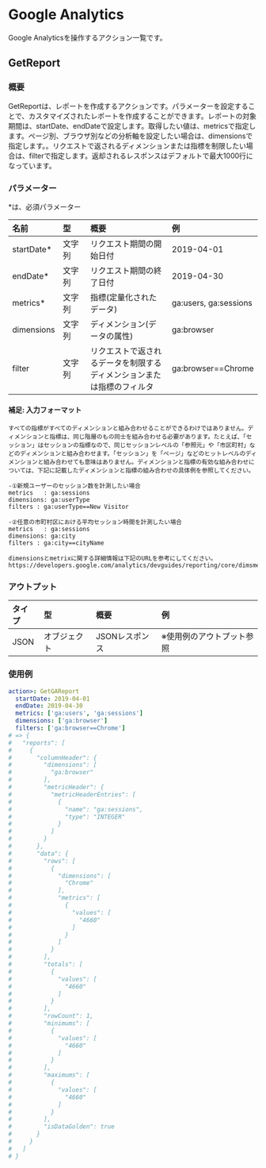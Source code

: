 # Google Analytics

Google Analyticsを操作するアクション一覧です。

## GetReport

### 概要

GetReportは、レポートを作成するアクションです。パラメーターを設定することで、カスタマイズされたレポートを作成することができます。レポートの対象期間は、startDate、endDateで設定します。取得したい値は、metricsで指定します。ページ別、ブラウザ別などの分析軸を設定したい場合は、dimensionsで指定します。。リクエストで返されるディメンションまたは指標を制限したい場合は、filterで指定します。返却されるレスポンスはデフォルトで最大1000行になっています。

### パラメーター

\*は、必須パラメーター

| 名前 | 型 | 概要 | 例 |
| :--- | :--- | :--- | :--- |
| startDate\* | 文字列 | リクエスト期間の開始日付 | 2019-04-01 |
| endDate\* | 文字列 | リクエスト期間の終了日付 | 2019-04-30 |
| metrics\* | 文字列 | 指標(定量化されたデータ) | ga:users, ga:sessions |
| dimensions | 文字列 | ディメンション(データの属性) | ga:browser |
| filter | 文字列　| リクエストで返されるデータを制限するディメンションまたは指標のフィルタ | ga:browser==Chrome |

#### 補足: 入力フォーマット

```
すべての指標がすべてのディメンションと組み合わせることができるわけではありません。ディメンションと指標は、同じ階層のもの同士を組み合わせる必要があります。たとえば、「セッション」はセッションの指標なので、同じセッションレベルの「参照元」や「市区町村」などのディメンションと組み合わせます。「セッション」を「ページ」などのヒットレベルのディメンションと組み合わせても意味はありません。ディメンションと指標の有効な組み合わせについては、下記に記載したディメンションと指標の組み合わせの具体例を参照してください。

-①新規ユーザーのセッション数を計測したい場合
metrics   : ga:sessions
dimensions: ga:userType
filters : ga:userType==New Visitor

-②任意の市町村区における平均セッション時間を計測したい場合
metrics   : ga:sessions
dimensions: ga:city
filters : ga:city==cityName

dimensionsとmetrixに関する詳細情報は下記のURLを参考にしてください。
https://developers.google.com/analytics/devguides/reporting/core/dimsmets
```

### アウトプット

| タイプ | 型 | 概要 | 例 |
| :--- | :--- | :--- | :--- |
| JSON | オブジェクト | JSONレスポンス | ※使用例のアウトプット参照 |

### 使用例
```yaml
action>: GetGAReport
  startDate: 2019-04-01
  endDate: 2019-04-30
  metrics: ['ga:users', 'ga:sessions']
  dimensions: ['ga:browser']
  filters: ['ga:browser==Chrome']
# => {
#   "reports": [
#     {
#       "columnHeader": {
#         "dimensions": [
#           "ga:browser"
#         ],
#         "metricHeader": {
#           "metricHeaderEntries": [
#             {
#               "name": "ga:sessions",
#               "type": "INTEGER"
#             }
#           ]
#         }
#       },
#       "data": {
#         "rows": [
#           {
#             "dimensions": [
#               "Chrome"
#             ],
#             "metrics": [
#               {
#                 "values": [
#                   "4660"
#                 ]
#               }
#             ]
#           }
#         ],
#         "totals": [
#           {
#             "values": [
#               "4660"
#             ]
#           }
#         ],
#         "rowCount": 1,
#         "minimums": [
#           {
#             "values": [
#               "4660"
#             ]
#           }
#         ],
#         "maximums": [
#           {
#             "values": [
#               "4660"
#             ]
#           }
#         ],
#         "isDataGolden": true
#       }
#     }
#   ]
# }
```